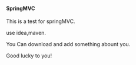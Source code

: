 #### SpringMVC
  This is a test for springMVC.
  
  use idea,maven.
  
  You Can download and add something abount you.
  
  Good lucky to you!
